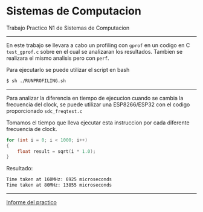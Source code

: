 # Sistemas de Computacion
Trabajo Practico N1 de Sistemas de Computacion

---

En este trabajo se llevara a cabo un profiling con `gprof` en un codigo en C `test_gprof.c` sobre en el cual se analizaran los resultados. Tambien se realizara el mismo analisis pero con `perf`.

Para ejecutarlo se puede utilizar el script en bash
```bash
$ sh ./RUNPROFILING.sh
```

---

Para analizar la diferencia en tiempo de ejecucion cuando se cambia la frecuencia del clock, se puede utilizar una ESP8266/ESP32 con el codigo proporcionado `sdc_freqtest.c`

Tomamos el tiempo que lleva ejecutar esta instruccion por cada diferente frecuencia de clock.
```c
for (int i = 0; i < 1000; i++) 
{
    float result = sqrt(i * 1.0);
}
```

Resultado:
```bash
Time taken at 160MHz: 6925 microseconds
Time taken at 80MHz: 13855 microseconds
```

---

[Informe del practico](https://docs.google.com/document/d/1twKgpK01hXjLlSOI8LOAxweLYvJLnhQyki-HFWw1JMI/edit?usp=sharing)
